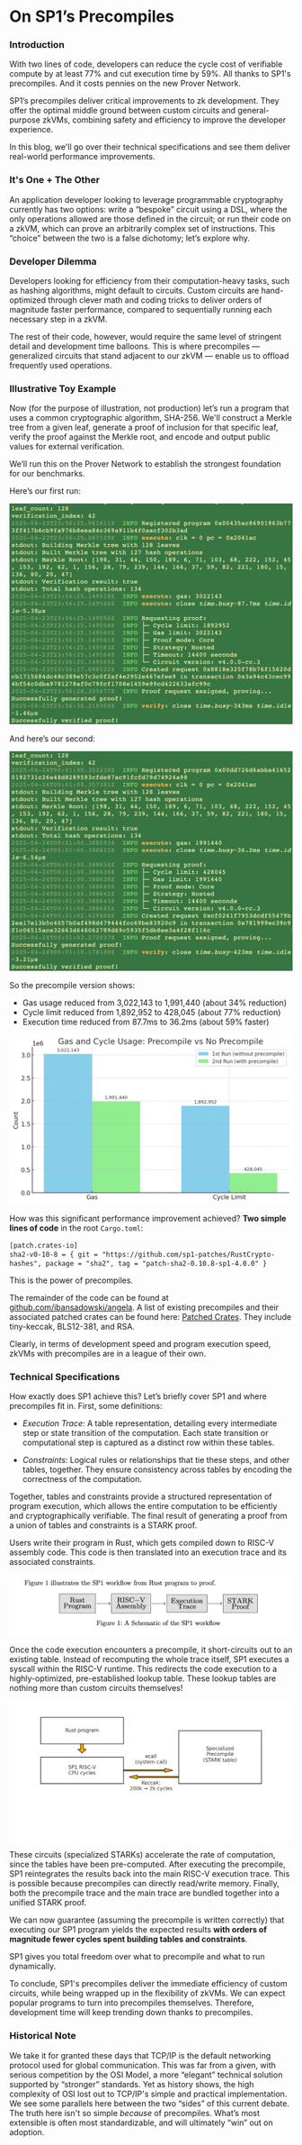 # On SP1’s Precompiles

### Introduction

With two lines of code, developers can reduce the cycle cost of verifiable compute by at least 77% and cut execution time by 59%. All thanks to SP1's precompiles. And it costs pennies on the new Prover Network.

SP1’s precompiles deliver critical improvements to zk development. They offer the optimal middle ground between custom circuits and general-purpose zkVMs, combining safety and efficiency to improve the developer experience. 

In this blog, we'll go over their technical specifications and see them deliver real-world performance improvements. 

### It's One + The Other

An application developer looking to leverage programmable cryptography currently has two options: write a “bespoke” circuit using a DSL, where the only operations allowed are those defined in the circuit; or run their code on a zkVM, which can prove an arbitrarily complex set of instructions. This “choice” between the two is a false dichotomy; let’s explore why. 

### Developer Dilemma

Developers looking for efficiency from their computation-heavy tasks, such as hashing algorithms, might default to circuits. Custom circuits are hand-optimized through clever math and coding tricks to deliver orders of magnitude faster performance, compared to sequentially running each necessary step in a zkVM. 

The rest of their code, however, would require the same level of stringent detail and development time balloons.
This is where precompiles — generalized circuits that stand adjacent to our zkVM — enable us to offload frequently used operations.

### Illustrative Toy Example

Now (for the purpose of illustration, not production) let’s run a program that uses a common cryptographic algorithm, SHA-256. We'll construct a Merkle tree from a given leaf, generate a proof of inclusion for that specific leaf, verify the proof against the Merkle root, and encode and output public values for external verification.

We’ll run this on the Prover Network to establish the strongest foundation for our benchmarks.

Here’s our first run:

![1st Run](Figures/1stRun.png "1st Run")

And here’s our second:

![2nd Run](Figures/2ndRun.png "2nd Run")

So the precompile version shows:
- Gas usage reduced from 3,022,143 to 1,991,440 (about 34% reduction)
- Cycle limit reduced from 1,892,952 to 428,045 (about 77% reduction)
- Execution time reduced from 87.7ms to 36.2ms (about 59% faster)

![Comparison](Figures/comparison.png "Comparison")

How was this significant performance improvement achieved? **Two simple lines of code** in the root ```Cargo.toml```:
``` 
[patch.crates-io]
sha2-v0-10-8 = { git = "https://github.com/sp1-patches/RustCrypto-hashes", package = "sha2", tag = "patch-sha2-0.10.8-sp1-4.0.0" } 
```
This is the power of precompiles.

The remainder of the code can be found at [github.com/ibansadowski/angela](https://github.com/ibansadowski/angela). A list of existing precompiles and their associated patched crates can be found here: [Patched Crates](https://docs.succinct.xyz/docs/sp1/optimizing-programs/precompiles#patched-crates). They include tiny-keccak, BLS12-381, and RSA.

Clearly, in terms of development speed and program execution speed, zkVMs with precompiles are in a league of their own.

### Technical Specifications

How exactly does SP1 achieve this? Let’s briefly cover SP1 and where precompiles fit in. First, some definitions:

- *Execution Trace*: A table representation, detailing every intermediate step or state transition of the computation. Each state transition or computational step is captured as a distinct row within these tables.

- *Constraints*: Logical rules or relationships that tie these steps, and other tables, together. They ensure consistency across tables by encoding the correctness of the computation.

Together, tables and constraints provide a structured representation of program execution, which allows the entire computation to be efficiently and cryptographically verifiable. The final result of generating a proof from a union of tables and constraints is a STARK proof.

Users write their program in Rust, which gets compiled down to RISC-V assembly code. This code is then translated into an execution trace and its associated constraints.

![Execution Flow](Figures/Flow.png "Execution Flow")

Once the code execution encounters a precompile, it short-circuits out to an existing table. Instead of recomputing the whole trace itself, SP1 executes a syscall within the RISC-V runtime. This redirects the code execution to a highly-optimized, pre-established lookup table. These lookup tables are nothing more than custom circuits themselves! 

![Execution Flow with Precompile](Figures/PreFlow.png "Execution Flow with Precompile")

These circuits (specialized STARKs) accelerate the rate of computation, since the tables have been pre-computed. After executing the precompile, SP1 reintegrates the results back into the main RISC-V execution trace. This is possible because precompiles can directly read/write memory. 
Finally, both the precompile trace and the main trace are bundled together into a unified STARK proof.

We can now guarantee (assuming the precompile is written correctly) that executing our SP1 program yields the expected results **with orders of magnitude fewer cycles spent building tables and constraints**.

SP1 gives you total freedom over what to precompile and what to run dynamically.


To conclude, SP1's precompiles deliver the immediate efficiency of custom circuits, while being wrapped up in the flexibility of zkVMs. We can expect popular programs to turn into precompiles themselves. Therefore, development time will keep trending down thanks to precompiles.  
### Historical Note

We take it for granted these days that TCP/IP is the default networking protocol used for global communication. This was far from a given, with serious competition by the OSI Model, a more “elegant” technical solution supported by “stronger” standards. Yet as history shows, the high complexity of OSI lost out to TCP/IP's simple and practical implementation. We see some parallels here between the two “sides” of this current debate. The truth here isn't so simple *because* of precompiles. What’s most extensible is often most standardizable, and will ultimately “win” out on adoption.

